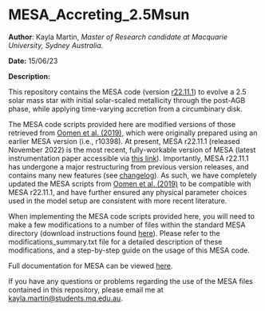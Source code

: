 # MESA_Accreting_2.5Msun

**Author**: Kayla Martin, *Master of Research candidate at Macquarie University, Sydney Australia*.

**Date:** 15/06/23

**Description:** 

This repository contains the MESA code (version [r22.11.1](https://docs.mesastar.org/en/release-r22.11.1/using_mesa/output.html)) to evolve a 2.5 solar mass star with initial solar-scaled metallicity through the post-AGB phase, while applying time-varying accretion from a circumbinary disk.

The MESA code scripts provided here are modified versions of those retrieved from [Oomen et al. (2019)](https://www.aanda.org/articles/aa/abs/2019/09/aa35853-19/aa35853-19.html), which were originally prepared using an earlier MESA version (i.e., r10398). At present, MESA r22.11.1 (released November 2022) is the most recent, fully-workable version of MESA (latest instrumentation paper accessible via [this link](https://ui.adsabs.harvard.edu/abs/2022arXiv220803651J)). Importantly, MESA r22.11.1 has undergone a major restructuring from previous version releases, and contains many new features (see [changelog](https://docs.mesastar.org/en/release-r22.11.1/changelog.html)). As such, we have completely updated the MESA scripts from [Oomen et al. (2019)](https://www.aanda.org/articles/aa/abs/2019/09/aa35853-19/aa35853-19.html) to be compatible with MESA r22.11.1, and have further ensured any physical parameter choices used in the model setup are consistent with more recent literature. 

When implementing the MESA code scripts provided here, you will need to make a few modifications to a number of files within the standard MESA directory (download instructions found [here](https://docs.mesastar.org/en/latest/installation.html)). Please refer to the modifications_summary.txt file for a detailed description of these modifications, and a step-by-step guide on the usage of this MESA code.

Full documentation for MESA can be viewed [here](https://docs.mesastar.org/). 

If you have any questions or problems regarding the use of the MESA files contained in this repository, please email me at kayla.martin@students.mq.edu.au.

